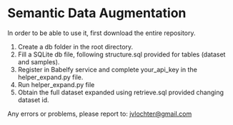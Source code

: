 # Semantic Data Augmentation

In order to be able to use it, first download the entire repository.

1. Create a db folder in the root directory.
2. Fill a SQLite db file, following structure.sql provided for tables (dataset and samples).
3. Register in Babelfy service and complete your_api_key in the helper_expand.py file.
4. Run helper_expand.py file
5. Obtain the full dataset expanded using retrieve.sql provided changing dataset id.

Any errors or problems, please report to: jvlochter@gmail.com


